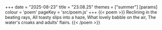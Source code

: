 +++
date = "2025-08-23"
title = "23.08.25"
themes = ["summer"]
[params]
  colour = 'poem'
  pageKey = 'src/poem.js'
+++
{{< poem >}}
Reclining in the beating rays,
All toasty slips into a haze,
What lovely babble on the air,
The water's croaks and adults' flairs.
{{< /poem >}}